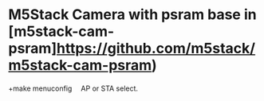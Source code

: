 # M5Stack Camera with psram base in [m5stack-cam-psram]https://github.com/m5stack/m5stack-cam-psram)


+make menuconfig
　AP or STA select.
 
